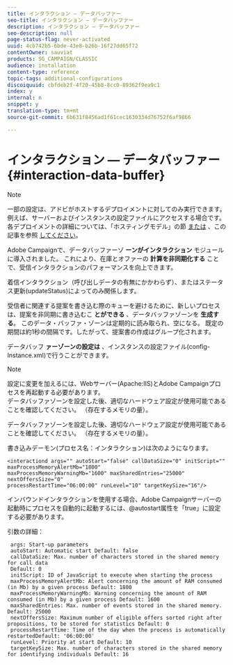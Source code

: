 ```yaml
---
title: インタラクション — データバッファー
seo-title: インタラクション — データバッファー
description: インタラクション — データバッファー
seo-description: null
page-status-flag: never-activated
uuid: 4cb742b5-6bde-43e8-b26b-16f27dd65f72
contentOwner: sauviat
products: SG_CAMPAIGN/CLASSIC
audience: installation
content-type: reference
topic-tags: additional-configurations
discoiquuid: cbfdeb2f-4f20-45b8-8cc0-89362f9ea9c1
index: y
internal: n
snippet: y
translation-type: tm+mt
source-git-commit: 6b631f8456ad1f61cec1630334d76752f6af9866

---
```



# インタラクション — データバッファー{#interaction-data-buffer}

>[!NOTE]
>
>一部の設定は、アドビがホストするデプロイメントに対してのみ実行できます。 例えば、サーバーおよびインスタンスの設定ファイルにアクセスする場合です。 各デプロイメントの詳細については、「ホスティングモデル」の節 [または](../../installation/using/hosting-models.md) 、この記事を参照 [してください](https://helpx.adobe.com/campaign/kb/acc-on-prem-vs-hosted.html)。

Adobe Campaignで、データバッファーゾ **ーンがインタラクション** モジュールに導入されました。 これにより、在庫とオファーの **計算を非同期化する** ことで、受信インタラクションのパフォーマンスを向上できます。

着信インタラクション（呼び出しデータの有無にかかわらず）、またはステータス更新(updateStatus)によってのみ関係します。

受信者に関連する提案を書き込む際のキューを避けるために、新しいプロセスは、提案を非同期に書き込むこ **とができる** 、データバッファゾーンを **生成する**。 このデータ・バッファ・ゾーンは定期的に読み取られ、空になる。 既定の期間は約1秒の間隔です。したがって、提案書の作成はグループ化されます。

データバッフ **ァーゾーンの設定は** 、インスタンスの設定ファイル(config-Instance.xml)で行うことができます。

>[!NOTE]
>
>設定に変更を加えるには、Webサーバー(Apache:IIS)とAdobe Campaignプロセスを再起動する必要があります。\
>データバッファゾーンを設定した後、適切なハードウェア設定が使用可能であることを確認してください。 （存在するメモリの量）。

データバッファゾーンを設定した後、適切なハードウェア設定が使用可能であることを確認してください。 （存在するメモリの量）。

書き込みデーモン(プロセス名：インタラクション)は次のようになります。

```
<interactiond args="" autoStart="false" callDataSize="0" initScript="" maxProcessMemoryAlertMb="1800"
maxProcessMemoryWarningMb="1600" maxSharedEntries="25000" nextOffersSize="0"
processRestartTime="06:00:00" runLevel="10" targetKeySize="16"/>
```

インバウンドインタラクションを使用する場合、Adobe Campaignサーバーの起動時にプロセスを自動的に起動するには、@autostart属性を「true」に設定する必要があります。

引数の詳細：

```
 args: Start-up parameters 
 autoStart: Automatic start Default: false 
 callDataSize: Max. number of characters stored in the shared memory for call data
 Default: 0 
 initScript: ID of JavaScript to execute when starting the process 
 maxProcessMemoryAlertMb: Alert concerning the amount of RAM consumed (in Mb) by a given process Default: 1800 
 maxProcessMemoryWarningMb: Warning concerning the amount of RAM consumed (in Mb) by a given process Default: 1600 
 maxSharedEntries: Max. number of events stored in the shared memory. Default: 25000 
 nextOffersSize: Maximum number of eligible offers sorted right after propositions, to be stored for statistics Default: 0 
 processRestartTime: Time of the day when the process is automatically restartedDefault: '06:00:00' 
 runLevel: Priority at start Default: 10 
 targetKeySize: Max. number of characters stored in the shared memory for identifying individuals Default: 16 
```

